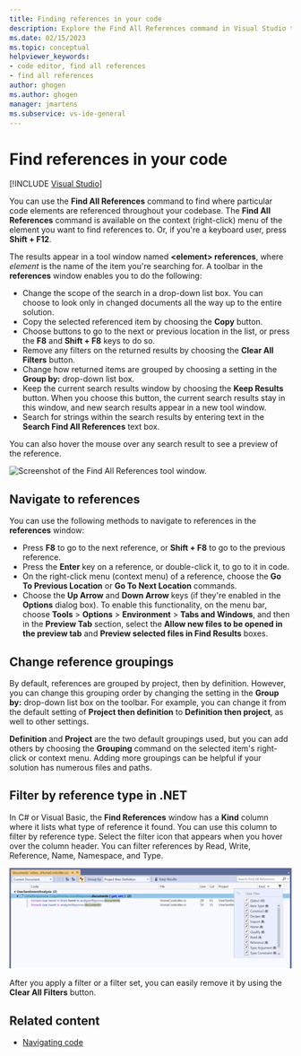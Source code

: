 ```yaml
---
title: Finding references in your code
description: Explore the Find All References command in Visual Studio to find references to particular code elements in your code, including by reference type.
ms.date: 02/15/2023
ms.topic: conceptual
helpviewer_keywords:
- code editor, find all references
- find all references
author: ghogen
ms.author: ghogen
manager: jmartens
ms.subservice: vs-ide-general
---
```

# Find references in your code

 [!INCLUDE [Visual Studio](~/includes/applies-to-version/vs-windows-only.md)]

You can use the **Find All References** command to find where particular code elements are referenced throughout your codebase. The **Find All References** command is available on the context (right-click) menu of the element you want to find references to. Or, if you're a keyboard user, press **Shift + F12**.

The results appear in a tool window named **\<element> references**, where *element* is the name of the item you're searching for. A toolbar in the **references** window enables you to do the following:

- Change the scope of the search in a drop-down list box. You can choose to look only in changed documents all the way up to the entire solution.
- Copy the selected referenced item by choosing the **Copy** button.
- Choose buttons to go to the next or previous location in the list, or press the **F8** and **Shift + F8** keys to do so.
- Remove any filters on the returned results by choosing the **Clear All Filters** button.
- Change how returned items are grouped by choosing a setting in the **Group by:** drop-down list box.
- Keep the current search results window by choosing the **Keep Results** button. When you choose this button, the current search results stay in this window, and new search results appear in a new tool window.
- Search for strings within the search results by entering text in the **Search Find All References** text box.

You can also hover the mouse over any search result to see a preview of the reference.

![Screenshot of the Find All References tool window.](../ide/media/vside_findallreferences.png)

## Navigate to references

You can use the following methods to navigate to references in the **references** window:

- Press **F8** to go to the next reference, or **Shift + F8** to go to the previous reference.
- Press the **Enter** key on a reference, or double-click it, to go to it in code.
- On the right-click menu (context menu) of a reference, choose the **Go To Previous Location** or **Go To Next Location** commands.
- Choose the **Up Arrow** and **Down Arrow** keys (if they're enabled in the **Options** dialog box). To enable this functionality, on the menu bar, choose **Tools** > **Options** > **Environment** > **Tabs and Windows**, and then in the **Preview Tab** section, select the **Allow new files to be opened in the preview tab** and **Preview selected files in Find Results** boxes.

## Change reference groupings

By default, references are grouped by project, then by definition. However, you can change this grouping order by changing the setting in the **Group by:** drop-down list box on the toolbar. For example, you can change it from the default setting of **Project then definition** to **Definition then project**, as well to other settings.

**Definition** and **Project** are the two default groupings used, but you can add others by choosing the **Grouping** command on the selected item's right-click or context menu. Adding more groupings can be helpful if your solution has numerous files and paths.

## Filter by reference type in .NET

In C# or Visual Basic, the **Find References** window has a **Kind** column where it lists what type of reference it found. You can use this column to filter by reference type. Select the filter icon that appears when you hover over the column header. You can filter references by Read, Write, Reference, Name, Namespace, and Type.

![Screenshot of the Find References window that highlights the Kind column.](../ide/media/vside_findallreferencesKind.png)

After you apply a filter or a filter set, you can easily remove it by using the **Clear All Filters** button.

## Related content

- [Navigating code](../ide/navigating-code.md)
